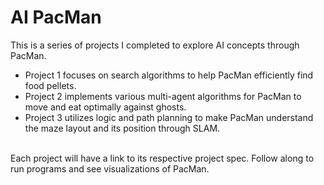 # AI PacMan
This is a series of projects I completed to explore AI concepts through PacMan.<br>
<ul>
  <li>Project 1 focuses on search algorithms to help PacMan efficiently find food pellets.</li>
  <li>Project 2 implements various multi-agent algorithms for PacMan to move and eat optimally against ghosts.</li>
  <li>Project 3 utilizes logic and path planning to make PacMan understand the maze layout and its position through SLAM.</li>
</ul> 
<br>
Each project will have a link to its respective project spec. Follow along to run programs and see visualizations of PacMan.
